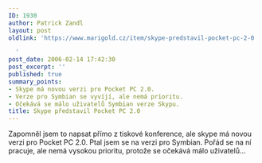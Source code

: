 ```yaml
---
ID: 1930
author: Patrick Zandl
layout: post
oldlink: 'https://www.marigold.cz/item/skype-predstavil-pocket-pc-2-0

  '
post_date: 2006-02-14 17:42:30
post_excerpt: ''
published: true
summary_points:
- Skype má novou verzi pro Pocket PC 2.0.
- Verze pro Symbian se vyvíjí, ale nemá prioritu.
- Očekává se málo uživatelů Symbian verze Skypu.
title: Skype představil Pocket PC 2.0
---
```


<p>Zapomněl jsem to napsat přímo z tiskové konference, ale skype má novou verzi pro Pocket PC 2.0. Ptal jsem se na verzi pro Symbian. Pořád se na ní pracuje, ale nemá vysokou prioritu, protože se očekává málo uživatelů...
</p>